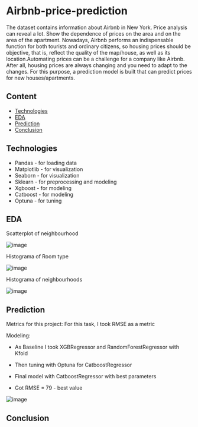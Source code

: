 # Airbnb-price-prediction
The dataset contains information about Airbnb in New York. Price analysis can reveal a lot. Show the dependence of prices on the area and on the area of ​​the apartment. Nowadays, Airbnb performs an indispensable function for both tourists and ordinary citizens, so housing prices should be objective, that is, reflect the quality of the map/house, as well as its location.Automating prices can be a challenge for a company like Airbnb. After all, housing prices are always changing and you need to adapt to the changes. For this purpose, a prediction model is built that can predict prices for new houses/apartments.

## Content
- [Technologies](#Technologies)
- [EDA](#EDA)
- [Prediction](#Prediction)
- [Conclusion](#Conclusion)

## Technologies
- Pandas - for loading data
- Matplotlib - for visualization 
- Seaborn - for visualization
- Sklearn - for preprocessing and modeling
- Xgboost - for modeling 
- Catboost - for modeling 
- Optuna - for tuning 


## EDA
Scatterplot of neighbourhood

![image](https://github.com/Anton4wave/Airbnb-price-prediction/assets/100091790/092a114f-1b37-46be-8b14-023a2ca8c480)

Histograma of Room type 

![image](https://github.com/Anton4wave/Airbnb-price-prediction/assets/100091790/3b5a95a5-3d12-477b-8e25-dc09a102a2b2)

Histograma of neighbourhoods

![image](https://github.com/Anton4wave/Airbnb-price-prediction/assets/100091790/640d218a-847c-4b44-ab32-6f25878df895)


## Prediction 

Metrics for this project: For this task, I took RMSE as a metric

Modeling:

- As Baseline I took XGBRegressor and RandomForestRegressor with Kfold 

- Then tuning with Optuna for CatboostRegressor

- Final model with CatboostRegressor with best parameters

- Got RMSE = 79 - best value 

![image](https://github.com/Anton4wave/Airbnb-price-prediction/assets/100091790/fb04095b-3d17-45a1-ae4e-ea9692010658)


## Conclusion 


